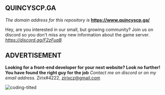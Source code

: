## **QUINCYSCP.GA**

*The domain address for this repository is* **https://www.quincyscp.ga/**


Hey, are you interested in our small, but growing community? Join us on discord so you don't miss any new information about the game server.
*https://discord.gg/F2zFuaB*

## **ADVERTISEMENT**
**Looking for a front-end developer for your next website? Look no further! You have found the right guy for the job**
*Contact me on discord or on my email address.*
Zirix#4222, zirixcz@gmail.com

![coding-tilted](https://user-images.githubusercontent.com/49836430/111043863-534b8480-8445-11eb-972d-315fca4fdae5.jpg)


